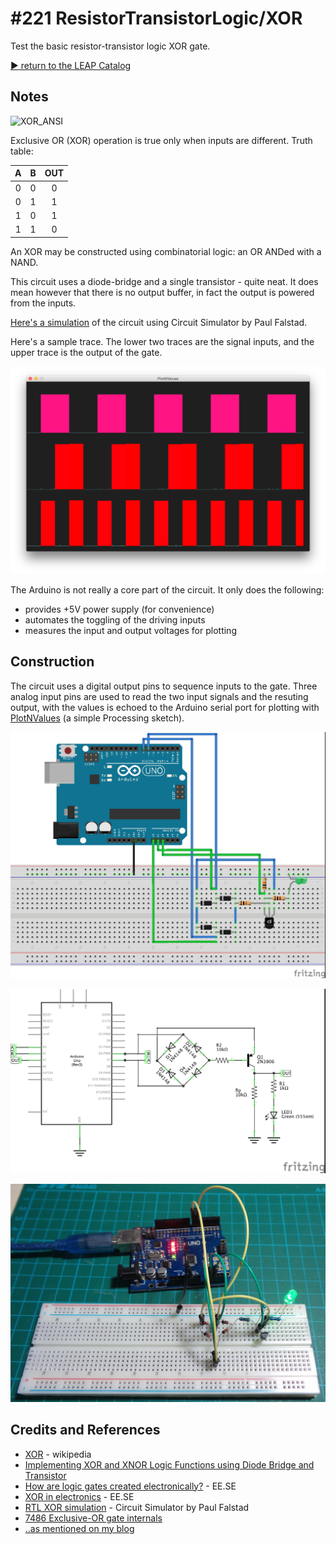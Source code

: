 # #221 ResistorTransistorLogic/XOR

Test the basic resistor-transistor logic XOR gate.


[:arrow_forward: return to the LEAP Catalog](https://leap.tardate.com)

## Notes

![XOR_ANSI](https://upload.wikimedia.org/wikipedia/commons/0/01/XOR_ANSI.svg)

Exclusive OR (XOR) operation is true only when inputs are different. Truth table:

| A   | B   | OUT |
|:---:|:---:|:---:|
| 0   | 0   | 0   |
| 0   | 1   | 1   |
| 1   | 0   | 1   |
| 1   | 1   | 0   |

An XOR may be constructed using combinatorial logic: an OR ANDed with a NAND.

This circuit uses a diode-bridge and a single transistor - quite neat. It does mean however that there is no output buffer,
in fact the output is powered from the inputs.

[Here's a simulation](http://www.falstad.com/circuit/circuitjs.html?cct=$+1+0.000005+10.200277308269968+52+5+50%0AL+688+224+592+224+0+1+false+3.6+0%0AL+688+416+592+416+0+1+false+3.6+0%0AM+832+336+896+336+0+2.5%0At+800+320+832+320+0+-1+3.3628309272096417+-0.09853956533713282+100%0Ad+736+320+688+272+1+0.805904783%0Ad+688+272+640+320+1+0.805904783%0Ad+736+320+688+368+1+0.805904783%0Ad+688+368+640+320+1+0.805904783%0Aw+688+368+688+416+0%0Aw+688+272+688+224+0%0Ar+736+320+800+320+0+10000%0Ag+832+400+832+416+0%0Aw+640+320+624+320+0%0Aw+624+320+624+256+0%0Aw+624+256+832+256+0%0Aw+832+256+832+304+0%0Ar+832+336+832+400+0+10000%0A)
of the circuit using Circuit Simulator by Paul Falstad.

Here's a sample trace. The lower two traces are the signal inputs, and the upper trace is the output of the gate.

![processing trace](./assets/processing_trace.png?raw=true)

The Arduino is not really a core part of the circuit. It only does the following:
* provides +5V power supply (for convenience)
* automates the toggling of the driving inputs
* measures the input and output voltages for plotting

## Construction

The circuit uses a digital output pins to sequence inputs to the gate.
Three analog input pins are used to read the two input signals and the resuting output, with the values is echoed to the Arduino serial port
for plotting with [PlotNValues](../../../processing/PlotNValues) (a simple Processing sketch).

![Breadboard](./assets/XOR_bb.jpg?raw=true)

![The Schematic](./assets/XOR_schematic.jpg?raw=true)

![The Build](./assets/XOR_build.jpg?raw=true)

## Credits and References
* [XOR](https://en.wikipedia.org/wiki/Exclusive_or) - wikipedia
* [Implementing XOR and XNOR Logic Functions using Diode Bridge and Transistor](https://electrosome.com/xor-xnor-logic-function-diode-bridge-transistor/)
* [How are logic gates created electronically?](http://electronics.stackexchange.com/questions/53142/how-are-logic-gates-created-electronically) - EE.SE
* [XOR in electronics](http://electronics.stackexchange.com/questions/23862/xor-in-electronics/240116#240116) - EE.SE
* [RTL XOR simulation](http://www.falstad.com/circuit/circuitjs.html?cct=$+1+0.000005+10.200277308269968+52+5+50%0AL+688+224+592+224+0+1+false+3.6+0%0AL+688+416+592+416+0+1+false+3.6+0%0AM+832+336+896+336+0+2.5%0At+800+320+832+320+0+-1+3.3628309272096417+-0.09853956533713282+100%0Ad+736+320+688+272+1+0.805904783%0Ad+688+272+640+320+1+0.805904783%0Ad+736+320+688+368+1+0.805904783%0Ad+688+368+640+320+1+0.805904783%0Aw+688+368+688+416+0%0Aw+688+272+688+224+0%0Ar+736+320+800+320+0+10000%0Ag+832+400+832+416+0%0Aw+640+320+624+320+0%0Aw+624+320+624+256+0%0Aw+624+256+832+256+0%0Aw+832+256+832+304+0%0Ar+832+336+832+400+0+10000%0A) - Circuit Simulator by Paul Falstad
* [7486 Exclusive-OR gate internals](http://www.interfacebus.com/ic-exclusive-or-gate-dual-input-dip.html)
* [..as mentioned on my blog](https://blog.tardate.com/2016/08/littlearduinoprojects221-xor-with.html)
